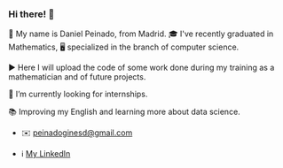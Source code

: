 ### Hi there! 👋

🔷 My name is Daniel Peinado, from Madrid. :mortar_board: I've recently graduated in Mathematics, 🖥️ specialized in the branch of computer science.

▶️ Here I will upload the code of some work done during my training as a mathematician and of future projects.

🔭 I’m currently looking for internships.

📚 Improving my English and learning more about data science.

- ✉️ peinadoginesd@gmail.com

- ℹ️ <a href= "www.linkedin.com/in/daniel-peinado-ginés-874a91214">My LinkedIn</a>
